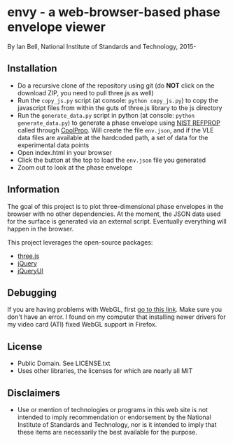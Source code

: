 # envy - a web-browser-based phase envelope viewer

By Ian Bell, National Institute of Standards and Technology, 2015-

## Installation

  - Do a recursive clone of the repository using git (do **NOT** click on the download ZIP, you need to pull three.js as well)
  - Run the ``copy_js.py`` script (at console: ``python copy_js.py``) to copy the javascript files from within the guts of three.js library to the js directory
  - Run the ``generate_data.py`` script in python (at console: ``python generate_data.py``) to generate a phase envelope using [NIST REFPROP](http://www.nist.gov/srd/nist23.cfm) called through [CoolProp](www.coolprop.org).  Will create the file ``env.json``, and if the VLE data files are available at the hardcoded path, a set of data for the experimental data points
  - Open index.html in your browser
  - Click the button at the top to load the ``env.json`` file you generated
  - Zoom out to look at the phase envelope
  
## Information

The goal of this project is to plot three-dimensional phase envelopes in the browser with no other dependencies.  At the moment, the JSON data used for the surface is generated via an external script.  Eventually everything will happen in the browser.

This project leverages the open-source packages:
  - [three.js](http://www.threejs.org)
  - [jQuery](https://jquery.com/)
  - [jQueryUI](http://jqueryui.com/)

## Debugging

If you are having problems with WebGL, first [go to this link](http://webglreport.com/?v=1).  Make sure you don't have an error.  I found on my computer that installing newer drivers for my video card (ATI) fixed WebGL support in Firefox.
  
## License

  - Public Domain.  See LICENSE.txt
  - Uses other libraries, the licenses for which are nearly all MIT
  
## Disclaimers

  - Use or mention of technologies or programs in this web site is not intended to imply recommendation or endorsement by the National Institute of Standards and Technology, nor is it intended to imply that these items are necessarily the best available for the purpose. 